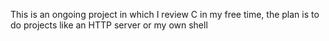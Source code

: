This is an ongoing project in which I review C in my free time, the plan is to do projects like an HTTP server or my own shell
